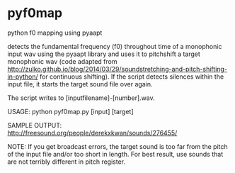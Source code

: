 # pyf0map
python f0 mapping using pyaapt

detects the fundamental frequency (f0) throughout time of a monophonic input wav using the pyaapt library and uses it to pitchshift a target monophonic wav (code adapted from http://zulko.github.io/blog/2014/03/29/soundstretching-and-pitch-shifting-in-python/ for continuous shifting). If the script detects silences within the input file, it starts the target sound file over again.

The script writes to [inputfilename]-[number].wav.

USAGE:
python pyf0map.py [input] [target]

SAMPLE OUTPUT:
http://freesound.org/people/derekxkwan/sounds/276455/

NOTE: If you get broadcast errors, the target sound is too far from the pitch of the input file and/or too short in length. For best result, use sounds that are not terribly different in pitch register.

